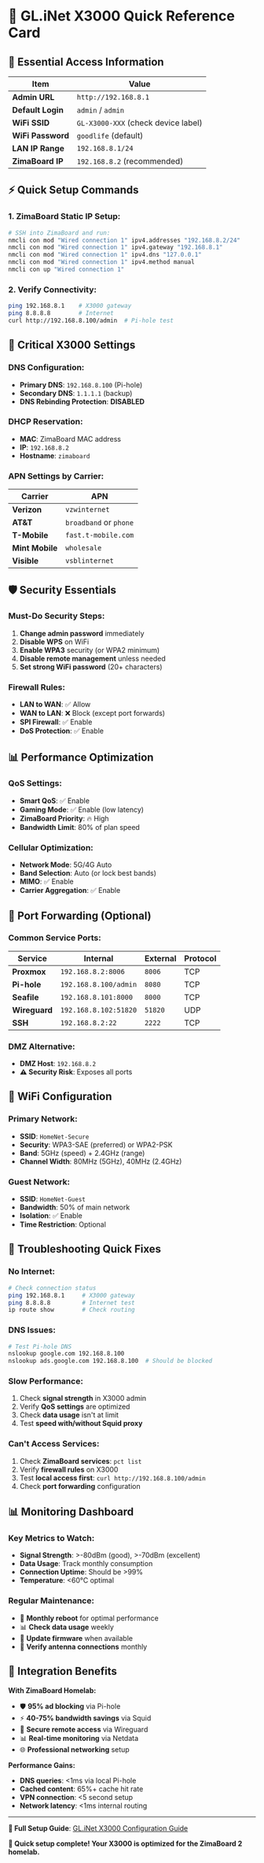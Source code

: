 # 🚀 GL.iNet X3000 Quick Reference Card

## 📱 Essential Access Information

| Item | Value |
|------|-------|
| **Admin URL** | `http://192.168.8.1` |
| **Default Login** | `admin` / `admin` |
| **WiFi SSID** | `GL-X3000-XXX` (check device label) |
| **WiFi Password** | `goodlife` (default) |
| **LAN IP Range** | `192.168.8.1/24` |
| **ZimaBoard IP** | `192.168.8.2` (recommended) |

## ⚡ Quick Setup Commands

### **1. ZimaBoard Static IP Setup:**
```bash
# SSH into ZimaBoard and run:
nmcli con mod "Wired connection 1" ipv4.addresses "192.168.8.2/24"
nmcli con mod "Wired connection 1" ipv4.gateway "192.168.8.1"
nmcli con mod "Wired connection 1" ipv4.dns "127.0.0.1"
nmcli con mod "Wired connection 1" ipv4.method manual
nmcli con up "Wired connection 1"
```

### **2. Verify Connectivity:**
```bash
ping 192.168.8.1    # X3000 gateway
ping 8.8.8.8        # Internet
curl http://192.168.8.100/admin  # Pi-hole test
```

## 🎯 Critical X3000 Settings

### **DNS Configuration:**
- **Primary DNS**: `192.168.8.100` (Pi-hole)
- **Secondary DNS**: `1.1.1.1` (backup)
- **DNS Rebinding Protection**: **DISABLED**

### **DHCP Reservation:**
- **MAC**: ZimaBoard MAC address
- **IP**: `192.168.8.2`
- **Hostname**: `zimaboard`

### **APN Settings by Carrier:**
| Carrier | APN |
|---------|-----|
| **Verizon** | `vzwinternet` |
| **AT&T** | `broadband` or `phone` |
| **T-Mobile** | `fast.t-mobile.com` |
| **Mint Mobile** | `wholesale` |
| **Visible** | `vsblinternet` |

## 🛡️ Security Essentials

### **Must-Do Security Steps:**
1. **Change admin password** immediately
2. **Disable WPS** on WiFi
3. **Enable WPA3** security (or WPA2 minimum)
4. **Disable remote management** unless needed
5. **Set strong WiFi password** (20+ characters)

### **Firewall Rules:**
- **LAN to WAN**: ✅ Allow
- **WAN to LAN**: ❌ Block (except port forwards)
- **SPI Firewall**: ✅ Enable
- **DoS Protection**: ✅ Enable

## 📊 Performance Optimization

### **QoS Settings:**
- **Smart QoS**: ✅ Enable
- **Gaming Mode**: ✅ Enable (low latency)
- **ZimaBoard Priority**: 🔥 High
- **Bandwidth Limit**: 80% of plan speed

### **Cellular Optimization:**
- **Network Mode**: 5G/4G Auto
- **Band Selection**: Auto (or lock best bands)
- **MIMO**: ✅ Enable
- **Carrier Aggregation**: ✅ Enable

## 🔧 Port Forwarding (Optional)

### **Common Service Ports:**
| Service | Internal | External | Protocol |
|---------|----------|----------|----------|
| **Proxmox** | `192.168.8.2:8006` | `8006` | TCP |
| **Pi-hole** | `192.168.8.100/admin` | `8080` | TCP |
| **Seafile** | `192.168.8.101:8000` | `8000` | TCP |
| **Wireguard** | `192.168.8.102:51820` | `51820` | UDP |
| **SSH** | `192.168.8.2:22` | `2222` | TCP |

### **DMZ Alternative:**
- **DMZ Host**: `192.168.8.2`
- **⚠️ Security Risk**: Exposes all ports

## 📱 WiFi Configuration

### **Primary Network:**
- **SSID**: `HomeNet-Secure`
- **Security**: WPA3-SAE (preferred) or WPA2-PSK
- **Band**: 5GHz (speed) + 2.4GHz (range)
- **Channel Width**: 80MHz (5GHz), 40MHz (2.4GHz)

### **Guest Network:**
- **SSID**: `HomeNet-Guest`
- **Bandwidth**: 50% of main network
- **Isolation**: ✅ Enable
- **Time Restriction**: Optional

## 🚨 Troubleshooting Quick Fixes

### **No Internet:**
```bash
# Check connection status
ping 192.168.8.1     # X3000 gateway
ping 8.8.8.8         # Internet test
ip route show        # Check routing
```

### **DNS Issues:**
```bash
# Test Pi-hole DNS
nslookup google.com 192.168.8.100
nslookup ads.google.com 192.168.8.100  # Should be blocked
```

### **Slow Performance:**
1. Check **signal strength** in X3000 admin
2. Verify **QoS settings** are optimized
3. Check **data usage** isn't at limit
4. Test **speed with/without Squid proxy**

### **Can't Access Services:**
1. Check **ZimaBoard services**: `pct list`
2. Verify **firewall rules** on X3000
3. Test **local access first**: `curl http://192.168.8.100/admin`
4. Check **port forwarding** configuration

## 📊 Monitoring Dashboard

### **Key Metrics to Watch:**
- **Signal Strength**: >-80dBm (good), >-70dBm (excellent)
- **Data Usage**: Track monthly consumption
- **Connection Uptime**: Should be >99%
- **Temperature**: <60°C optimal

### **Regular Maintenance:**
- 🔄 **Monthly reboot** for optimal performance
- 📊 **Check data usage** weekly
- 🔧 **Update firmware** when available
- 📡 **Verify antenna connections** monthly

## 🎯 Integration Benefits

**With ZimaBoard Homelab:**
- 🛡️ **95% ad blocking** via Pi-hole
- ⚡ **40-75% bandwidth savings** via Squid
- 🔐 **Secure remote access** via Wireguard
- 📊 **Real-time monitoring** via Netdata
- 🌐 **Professional networking** setup

**Performance Gains:**
- **DNS queries**: <1ms via local Pi-hole
- **Cached content**: 65%+ cache hit rate
- **VPN connection**: <5 second setup
- **Network latency**: <1ms internal routing

---

**📖 Full Setup Guide**: [GL.iNet X3000 Configuration Guide](gl-inet-x3000-setup.md)

**🎉 Quick setup complete! Your X3000 is optimized for the ZimaBoard 2 homelab.**
